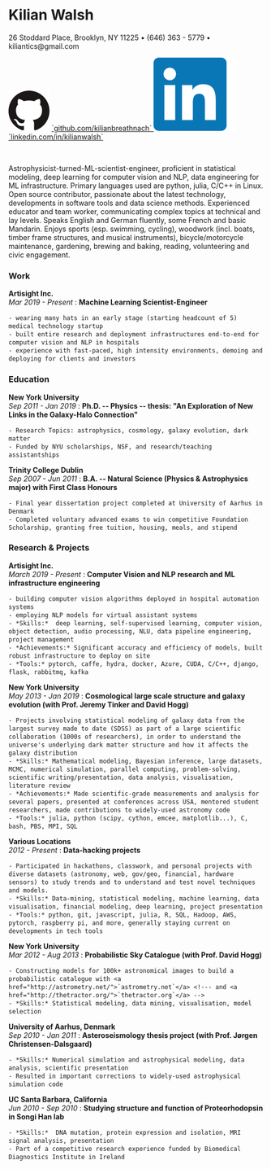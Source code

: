 <div id="page-wrap">

# Kilian Walsh

<p class="deets"> 26 Stoddard Place, Brooklyn, NY 11225 • (646) 363 - 5779 • kiliantics@gmail.com </p>

<p class="deets">
  <img src="assets/octo.svg">
    <a href="https://github.com/kilianbreathnach">
      `github.com/kilianbreathnach`
    </a>
  <img src="assets/in.svg">
    <a href="https://www.linkedin.com/in/kilianwalsh">
      `linkedin.com/in/kilianwalsh`
    </a>
</p>


<br>


Astrophysicist-turned-ML-scientist-engineer, proficient in statistical modeling, deep learning for computer vision and NLP, data engineering for ML infrastructure. Primary languages used are python, julia, C/C++ in Linux.
Open source contributor, passionate about the latest technology, developments in software tools and data science methods.
Experienced educator and team worker, communicating complex topics at technical and lay levels.
Speaks English and German fluently, some French and basic Mandarin.
Enjoys sports (esp. swimming, cycling), woodwork (incl. boats, timber frame structures, and musical instruments), bicycle/motorcycle maintenance, gardening, brewing and baking, reading, volunteering and civic engagement.


### Work

__Artisight Inc.__ </br> <span>*Mar 2019 - Present* </span>
:   __Machine Learning Scientist-Engineer__

    - wearing many hats in an early stage (starting headcount of 5) medical technology startup
    - built entire research and deployment infrastructures end-to-end for computer vision and NLP in hospitals
    - experience with fast-paced, high intensity environments, demoing and deploying for clients and investors


### Education

__New York University__ </br> <span>*Sep 2011 - Jan 2019* </span>
:   __Ph.D.  -- Physics -- thesis: "An Exploration of New Links in the Galaxy-Halo Connection"__

    - Research Topics: astrophysics, cosmology, galaxy evolution, dark matter
    - Funded by NYU scholarships, NSF, and research/teaching assistantships

__Trinity College Dublin__ </br> <span>*Sep 2007 - Jun 2011*</span>
:   __B.A. -- Natural Science (Physics & Astrophysics major) with First Class Honours__

    - Final year dissertation project completed at University of Aarhus in Denmark
    - Completed voluntary advanced exams to win competitive Foundation Scholarship, granting free tuition, housing, meals, and stipend


### Research & Projects

__Artisight Inc.__ </br> <span>*March 2019 - Present*</span>
:   __Computer Vision and NLP research and ML infrastructure engineering__

    - building computer vision algorithms deployed in hospital automation systems
    - employing NLP models for virtual assistant systems
    - *Skills:*  deep learning, self-supervised learning, computer vision, object detection, audio processing, NLU, data pipeline engineering, project management
    - *Achievements:* Significant accuracy and efficiency of models, built robust infrastructure to deploy on site
    - *Tools:* pytorch, caffe, hydra, docker, Azure, CUDA, C/C++, django, flask, rabbitmq, kafka

__New York University__ </br> <span>*May 2013 - Jan 2019*</span>
:   __Cosmological large scale structure and galaxy evolution (with Prof. Jeremy Tinker and David Hogg)__

    - Projects involving statistical modeling of galaxy data from the largest survey made to date (SDSS) as part of a large scientific collaboration (1000s of researchers), in order to understand the universe's underlying dark matter structure and how it affects the galaxy distribution
    - *Skills:* Mathematical modeling, Bayesian inference, large datasets, MCMC, numerical simulation, parallel computing, problem-solving, scientific writing/presentation, data analysis, visualisation, literature review
    - *Achievements:* Made scientific-grade measurements and analysis for several papers, presented at conferences across USA, mentored student researchers, made contributions to widely-used astronomy code
    - *Tools:* julia, python (scipy, cython, emcee, matplotlib...), C, bash, PBS, MPI, SQL

__Various Locations__ </br> <span>*2012 - Present*</span>
:   __Data-hacking projects__

    - Participated in hackathons, classwork, and personal projects with diverse datasets (astronomy, web, gov/geo, financial, hardware sensors) to study trends and to understand and test novel techniques and models.
    - *Skills:* Data-mining, statistical modeling, machine learning, data visualisation, financial modeling, deep learning, project presentation
    - *Tools:* python, git, javascript, julia, R, SQL, Hadoop, AWS, pytorch, raspberry pi, and more, generally staying current on developments in tech tools

__New York University__ </br> <span>*Mar 2012 - Aug 2013*</span>
:   __Probabilistic Sky Catalogue (with Prof. David Hogg)__

    - Constructing models for 100k+ astronomical images to build a probabilistic catalogue with <a href="http://astrometry.net/">`astrometry.net`</a> <!--- and <a href="http://thetractor.org/">`thetractor.org`</a> -->
    - *Skills:* Statistical modeling, data mining, visualisation, model selection

__University of Aarhus, Denmark__ </br> <span>*Sep 2010 - Jan 2011*</span>
:   __Asteroseismology thesis project (with Prof. Jørgen Christensen-Dalsgaard)__

    - *Skills:* Numerical simulation and astrophysical modeling, data analysis, scientific presentation
    - Resulted in important corrections to widely-used astrophysical simulation code

__UC Santa Barbara, California__ </br> <span>*Jun 2010 - Sep 2010*</span>
:   __Studying structure and function of Proteorhodopsin in Songi Han lab__

    - *Skills:*  DNA mutation, protein expression and isolation, MRI signal analysis, presentation
    - Part of a competitive research experience funded by Biomedical Diagnostics Institute in Ireland
</div>
